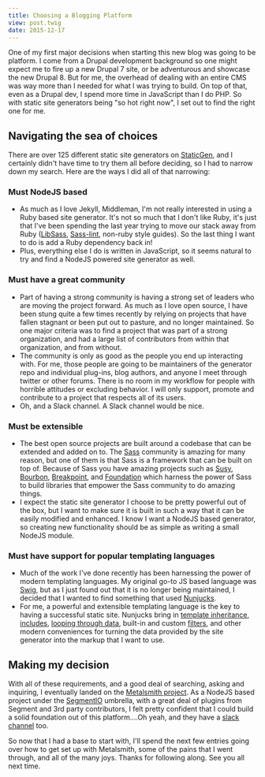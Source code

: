 ```yaml
---
title: Choosing a Blogging Platform
view: post.twig
date: 2015-12-17
---
```


One of my first major decisions when starting this new blog was going to be platform. I come from a Drupal development background so one might expect me to fire up a new Drupal 7 site, or be adventurous and showcase the new Drupal 8. But for me, the overhead of dealing with an entire CMS was way more than I needed for what I was trying to build. On top of that, even as a Drupal dev, I spend more time in JavaScript than I do PHP. So with static site generators being "so hot right now", I set out to find the right one for me.

## Navigating the sea of choices

There are over 125 different static site generators on [StaticGen](https://www.staticgen.com/), and I certainly didn't have time to try them all before deciding, so I had to narrow down my search. Here are the ways I did all of that narrowing:

### Must NodeJS based

- As much as I love Jekyll, Middleman, I'm not really interested in using a Ruby based site generator. It's not so much that I don't like Ruby, it's just that I've been spending the last year trying to move our stack away from Ruby ([LibSass](http://sass-lang.com/libsass), [Sass-lint](https://github.com/sasstools/sass-lint), non-ruby style guides). So the last thing I want to do is add a Ruby dependency back in!
- Plus, everything else I do is written in JavaScript, so it seems natural to try and find a NodeJS powered site generator as well.

### Must have a great community

- Part of having a strong community is having a strong set of leaders who are moving the project forward. As much as I love open source, I have been stung quite a few times recently by relying on projects that have fallen stagnant or been put out to pasture, and no longer maintained. So one major criteria was to find a project that was part of a strong organization, and had a large list of contributors from within that organization, and from without.
- The community is only as good as the people you end up interacting with. For me, those people are going to be maintainers of the generator repo and individual plug-ins, blog authors, and anyone I meet through twitter or other forums.  There is no room in my workflow for people with horrible attitudes or excluding behavior. I will only support, promote and contribute to a project that respects all of its users.
- Oh, and a Slack channel. A Slack channel would be nice.

### Must be extensible
- The best open source projects are built around a codebase that can be extended and added on to. The [Sass](http://sass-lang.com/) community is amazing for many reason, but one of them is that Sass is a framework that can be built on top of. Because of Sass you have amazing projects such as [Susy](http://susy.oddbird.net/), [Bourbon](http://bourbon.io/), [Breakpoint](http://breakpoint-sass.com/), and [Foundation](http://foundation.zurb.com/) which harness the power of Sass to build libraries that empower the Sass community to do amazing things.
- I expect the static site generator I choose to be pretty powerful out of the box, but I want to make sure it is built in such a way that it can be easily modified and enhanced. I know I want a NodeJS based generator, so creating new functionality should be as simple as writing a small NodeJS module.

### Must have support for popular templating languages

- Much of the work I've done recently has been harnessing the power of modern templating languages. My original go-to JS based language was [Swig](https://github.com/paularmstrong/swig), but as I just found out that it is no longer being maintained, I decided that I wanted to find something that used [Nunjucks](https://mozilla.github.io/nunjucks/).
- For me, a powerful and extensible templating language is the key to having a successful static site. Nunjucks bring in [template inheritance](https://mozilla.github.io/nunjucks/templating.html#template-inheritance), [includes](https://mozilla.github.io/nunjucks/templating.html#include), [looping through data](https://mozilla.github.io/nunjucks/templating.html#for), built-in and custom [filters](https://mozilla.github.io/nunjucks/templating.html#filters), and other modern conveniences for turning the data provided by the site generator into the markup that I want to use.



## Making my decision

With all of these requirements, and a good deal of searching, asking and inquiring, I eventually landed on the [Metalsmith project](https://github.com/segmentio/metalsmith). As a NodeJS based project under the [SegmentIO](https://segment.com) umbrella, with a great deal of plugins from Segment and 3rd party contributors, I felt pretty confident that I could build a solid foundation out of this platform....Oh yeah, and they have a [slack channel](http://metalsmith-slack.herokuapp.com/) too.

So now that I had a base to start with, I'll spend the next few entries going over how to get set up with Metalsmith, some of the pains that I went through, and all of the many joys. Thanks for following along. See you all next time.
